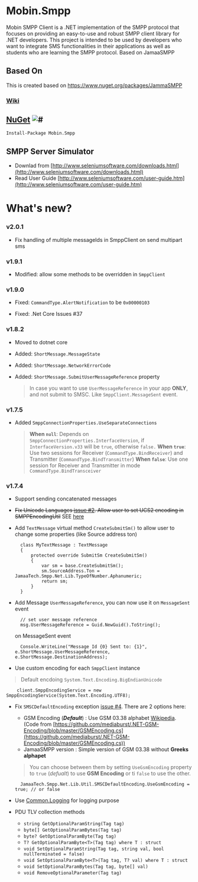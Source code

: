 # Mobin.Smpp
Mobin SMPP Client is a .NET implementation of the SMPP protocol that focuses on providing an easy-to-use and robust SMPP client library for .NET developers. This project is intended to be used by developers who want to integrate SMS functionalities in their applications as well as students who are learning the SMPP protocol.
Based on JamaaSMPP

## Based On
This is created based on  https://www.nuget.org/packages/JammaSMPP

### [Wiki](https://github.com/AdhamAwadhi/JamaaSMPP/wiki)

## [NuGet](https://www.nuget.org/packages/Mobin.Smpp) ![#](https://img.shields.io/nuget/v/JamaaSMPP.svg)
	Install-Package Mobin.Smpp


## SMPP Server Simulator
- Downlad from [http://www.seleniumsoftware.com/downloads.html](http://www.seleniumsoftware.com/downloads.html)
- Read User Guide [http://www.seleniumsoftware.com/user-guide.htm](http://www.seleniumsoftware.com/user-guide.htm)

# What's new?
### v2.0.1

- Fix handling of multiple messageIds in SmppClient on send multipart sms

### v1.9.1

- Modified: allow some methods to be overridden in `SmppClient`

### v1.9.0

- Fixed: `CommandType.AlertNotification` to be `0x00000103`  

- Fixed: .Net Core Issues #37 

### v1.8.2

- Moved to dotnet core  

- Added: `ShortMessage.MessageState`  

- Added: `ShortMessage.NetworkErrorCode` 

- Added: `ShortMessage.SubmitUserMessageReference` property

  > In case you want to use `UserMessageReference` in your app **ONLY**, and not submit to SMSC.
  > Like `SmppClient.MessageSent` event.

### v1.7.5
- Added `SmppConnectionProperties.UseSeparateConnections`

  > **When `null`**: Depends on `SmppConnectionProperties.InterfaceVersion`, if `InterfaceVersion.v33` will be `true`, otherwise `false.`
  > **When `true`**: Use two sessions for Receiver (`CommandType.BindReceiver`) and Transmitter (`CommandType.BindTransmitter`)
  > **When `false`**: Use one session for Receiver and Transmitter in mode `CommandType.BindTransceiver`

### v1.7.4
- Support sending concatenated messages
- ~~Fix Unicode Languages [issue #2](https://github.com/AdhamAwadhi/JamaaSMPP/issues/2). Allow user to set UCS2 encoding in SMPPEncodingUtil~~ 
SEE [here](https://github.com/AdhamAwadhi/JamaaSMPP/wiki/Smpp-Encoding)

- Add `TextMessage` virtual method `CreateSubmitSm()` to allow user to change some properties (like Source address ton)

        class MyTextMessage : TextMessage
        {
            protected override SubmitSm CreateSubmitSm()
            {
                var sm = base.CreateSubmitSm();
                sm.SourceAddress.Ton = JamaaTech.Smpp.Net.Lib.TypeOfNumber.Aphanumeric;
                return sm;
            }
        }

- Add Message `UserMessageReference`, you can now use it on `MessageSent` event 

        // set user message reference
        msg.UserMessageReference = Guid.NewGuid().ToString();

    on MessageSent event

        Console.WriteLine("Message Id {0} Sent to: {1}", e.ShortMessage.UserMessageReference, e.ShortMessage.DestinationAddress);

- Use custom encoding for each `SmppClient` instance
> Default encdoing `System.Text.Encoding.BigEndianUnicode`

        client.SmppEncodingService = new SmppEncodingService(System.Text.Encoding.UTF8);
- Fix `SMSCDefaultEncoding` exception [issue #4](https://github.com/AdhamAwadhi/JamaaSMPP/issues/4). There are 2 options here:
    - GSM Encoding (***Default***) : Use GSM 03.38 alphabet [Wikipedia](https://en.wikipedia.org/wiki/GSM_03.38). (Code from [https://github.com/mediaburst/.NET-GSM-Encoding/blob/master/GSMEncoding.cs](https://github.com/mediaburst/.NET-GSM-Encoding/blob/master/GSMEncoding.cs))
    - JamaaSMPP version : Simple version of GSM 03.38 without **Greeks  alphapet**

  >    You can choose between them by setting `UseGsmEncoding` property to `true` (*defualt*) to use  **GSM Encoding** or ti `false` to use the other.
  
        JamaaTech.Smpp.Net.Lib.Util.SMSCDefaultEncoding.UseGsmEncoding = true; // or false
  
- Use [Common.Logging](https://github.com/net-commons/common-logging) for logging purpose
- PDU TLV collection methods
	+ `string GetOptionalParamString(Tag tag)`
	+ `byte[] GetOptionalParamBytes(Tag tag)`
	+ `byte? GetOptionalParamByte(Tag tag)`
	+ `T? GetOptionalParamByte<T>(Tag tag) where T : struct`
	+ `void SetOptionalParamString(Tag tag, string val, bool nullTerminated = false)`
	+ `void SetOptionalParamByte<T>(Tag tag, T? val) where T : struct`
	+ `void SetOptionalParamBytes(Tag tag, byte[] val)`
	+ `void RemoveOptionalParameter(Tag tag)`

